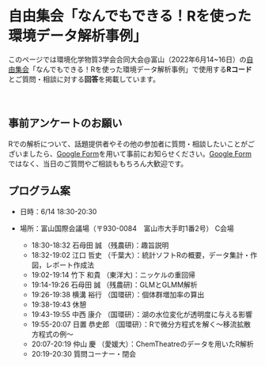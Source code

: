 # 自由集会「なんでもできる！Rを使った環境データ解析事例」
  
このページでは環境化学物質3学会合同大会@富山（2022年6月14~16日）の[自由集会](https://j-ec.smartcore.jp/M022/forum/touron30/free_meeting)「なんでもできる！Rを使った環境データ解析事例」で使用する<b>Rコード</b>とご質問・相談に対する<b>回答</b>を掲載しています。    
    
  
    
　　 
## 事前アンケートのお願い  
Rでの解析について、話題提供者やその他の参加者に質問・相談したいことがございましたら、[Google Form](https://forms.gle/Q6BqWRmMc9A5u2hz5)を用いて事前にお知らせください。[Google Form](https://forms.gle/Q6BqWRmMc9A5u2hz5)ではなく、当日のご質問やご相談ももちろん大歓迎です。 
    
  
  

## プログラム案
- 日時：6/14 18:30-20:30  
- 場所：富山国際会議場（〒930-0084　富山市大手町1番2号） C会場  
  
  * 18:30-18:32  石母田 誠 （残農研)：趣旨説明  
  * 18:32-19:02  江口 哲史 （千葉大）：統計ソフトRの概要，データ集計・作図，レポート作成法  
  * 19:02-19:14  竹下 和貴 （東洋大)：ニッケルの重回帰  
  * 19:14-19:26  石母田 誠 （残農研)：GLMとGLMM解析  
  * 19:26-19:38  横溝 裕行 （国環研）：個体群増加率の算出  
  * 19:38-19:43  休憩  
  * 19:43-19:55  中西 康介 （国環研）：湖の水位変化が透明度に与える影響  
  * 19:55-20:07  日置 恭史郎 （国環研）：Rで微分方程式を解く～移流拡散方程式の例～  
  * 20:07-20:19  仲山 慶 （愛媛大）：ChemTheatreのデータを用いたR解析  
  * 20:19-20:30  質問コーナー・閉会  
